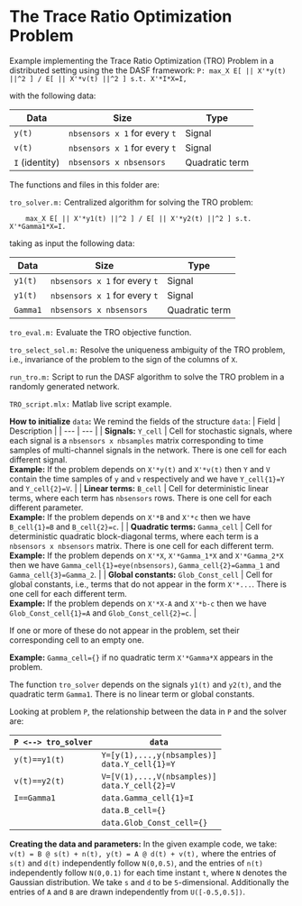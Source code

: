 # The Trace Ratio Optimization Problem
 
Example implementing the Trace Ratio Optimization (TRO) Problem in a distributed setting using the the DASF framework:
``
P: max_X E[ || X'*y(t) ||^2 ] / E[ || X'*v(t) ||^2 ] s.t. X'*I*X=I,
``

with the following data:

|Data|Size|Type|
| --- | --- | --- |
| `y(t)` | `nbsensors x 1` for every `t` | Signal |
| `v(t)` | `nbsensors x 1` for every `t` | Signal |
| `I` (identity) | `nbsensors x nbsensors` | Quadratic term |

The functions and files in this folder are:

`tro_solver.m:` Centralized algorithm for solving the TRO problem: 
        
        max_X E[ || X'*y1(t) ||^2 ] / E[ || X'*y2(t) ||^2 ] s.t. X'*Gamma1*X=I.

taking as input the following data:

|Data|Size|Type|
| --- | --- | --- |
| `y1(t)` | `nbsensors x 1` for every `t` | Signal |
| `y1(t)` | `nbsensors x 1` for every `t` | Signal |
| `Gamma1` | `nbsensors x nbsensors` | Quadratic term |

`tro_eval.m:`  Evaluate the TRO objective function.

`tro_select_sol.m:`  Resolve the uniqueness ambiguity of the TRO problem, i.e., invariance of the problem to the sign of the columns of `X`.

`run_tro.m:` Script to run the DASF algorithm to solve the TRO problem in a randomly generated network.

`TRO_script.mlx:` Matlab live script example.

**How to initialize** `data`**:** We remind the fields of the structure `data`:
| Field | Description |
 | --- | --- |
 | **Signals:** `Y_cell` | Cell for stochastic signals, where each signal is a `nbsensors x nbsamples` matrix corresponding to time samples of multi-channel signals in the network. There is one cell for each different signal. <br /> **Example:** If the problem depends on `X'*y(t)` and `X'*v(t)` then `Y` and `V` contain the time samples of `y` and `v` respectively and we have `Y_cell{1}=Y` and `Y_cell{2}=V`. |
| **Linear terms:** `B_cell` | Cell for deterministic linear terms, where each term has `nbsensors` rows. There is one cell for each different parameter. <br />**Example:** If the problem depends on `X'*B` and `X'*c` then we have `B_cell{1}=B` and `B_cell{2}=c`. |
| **Quadratic terms:** `Gamma_cell` | Cell for deterministic quadratic block-diagonal terms, where each term is a `nbsensors x nbsensors` matrix. There is one cell for each different term. <br />**Example:** If the problem depends on `X'*X`, `X'*Gamma_1*X` and `X'*Gamma_2*X` then we have `Gamma_cell{1}=eye(nbsensors)`, `Gamma_cell{2}=Gamma_1` and `Gamma_cell{3}=Gamma_2`. |
| **Global constants:** `Glob_Const_cell` | Cell for global constants, i.e., terms that do not appear in the form `X'*...`. There is one cell for each different term. <br />**Example:** If the problem depends on `X'*X-A` and `X'*b-c` then we have `Glob_Const_cell{1}=A` and `Glob_Const_cell{2}=c`. |

If one or more of these do not appear in the problem, set their corresponding cell to an empty one.

**Example:** `Gamma_cell={}` if no quadratic term `X'*Gamma*X` appears in the problem.

The function `tro_solver` depends on the signals `y1(t)` and `y2(t)`, and the quadratic term `Gamma1`. There is no linear term or global constants.

Looking at problem `P`, the relationship between the data in `P` and the solver are:

|`P <--> tro_solver`| `data` |
| --- | --- |
| `y(t)==y1(t)` | `Y=[y(1),...,y(nbsamples)]`<br />`data.Y_cell{1}=Y` |
| `v(t)==y2(t)` | `V=[V(1),...,V(nbsamples)]`<br />`data.Y_cell{2}=V` |
| `I==Gamma1` | `data.Gamma_cell{1}=I` |
|  | `data.B_cell={}` |
| | `data.Glob_Const_cell={}` |

**Creating the data and parameters:** In the given example code, we take:
``
v(t) = B @ s(t) + n(t),
y(t) = A @ d(t) + v(t),
``
where the entries of `s(t)` and `d(t)` independently follow `N(0,0.5)`, and the entries of `n(t)` independently follow `N(0,0.1)` for each time instant `t`, where `N` denotes the Gaussian distribution. We take `s` and `d` to be `5`-dimensional. Additionally the entries of `A` and `B` are drawn independently from `U([-0.5,0.5])`.